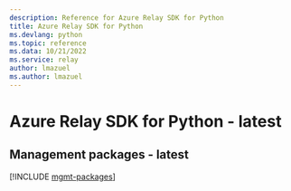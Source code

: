 ```yaml
---
description: Reference for Azure Relay SDK for Python
title: Azure Relay SDK for Python
ms.devlang: python
ms.topic: reference
ms.data: 10/21/2022
ms.service: relay
author: lmazuel
ms.author: lmazuel
---
```

# Azure Relay SDK for Python - latest

## Management packages - latest
[!INCLUDE [mgmt-packages](relay-mgmt-index.md)]